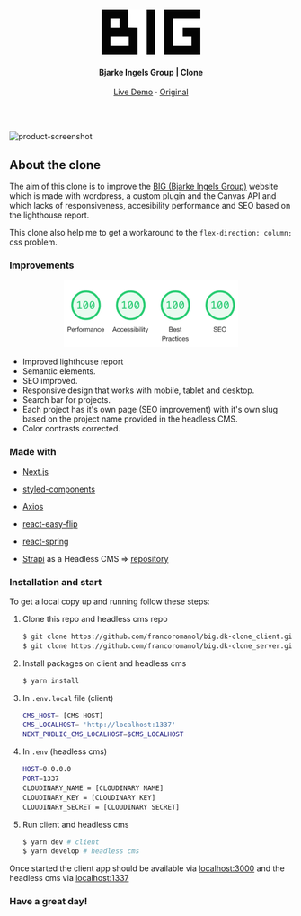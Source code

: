 <!-- REPO TITLE -->
<br />
<p align="center">
  <img src="readme/logo.svg" alt="Logo" height="80">

  <h4 align="center">Bjarke Ingels Group | Clone</h4>
  <p align="center">
    <a href="https://big-dk.vercel.app/">Live Demo</a>
    ·
    <a href="https://big.dk/">Original</a>
  </p>
</p>

<br />
<br />


![product-screenshot]
<!-- ABOUT THE PROJECT -->
## About the clone
The aim of this clone is to improve the [BIG (Bjarke Ingels Group)](https://big.dk/) website which is made with wordpress, a custom plugin and the Canvas API and which lacks of responsiveness, accesibility performance and SEO based on the lighthouse report.

This clone also help me to get a workaround to the `flex-direction: column;` css problem.

### Improvements
 <div align="center">
  <img src="readme/SEO.jpg" height="120" alt="Clone lighthouse report">
 </div>

 * Improved lighthouse report
 * Semantic elements.
 * SEO improved.
 * Responsive design that works with mobile, tablet and desktop.
 * Search bar for projects.
 * Each project has it's own page (SEO improvement) with it's own slug based on the project name provided in the headless CMS.
 * Color contrasts corrected.


### Made with
* [Next.js](https://nextjs.org/)
* [styled-components](https://styled-components.com/)
* [Axios](https://axios-http.com/)
* [react-easy-flip](https://github.com/jlkiri/react-easy-flip)
* [react-spring](https://react-spring.io/)

* [Strapi](https://strapi.io/) as a Headless CMS => [repository](https://github.com/francoromanol/big.dk-clone_server)


### Installation and start
To get a local copy up and running follow these steps:

1. Clone this repo and headless cms repo
   ```sh
   $ git clone https://github.com/francoromanol/big.dk-clone_client.git 
   $ git clone https://github.com/francoromanol/big.dk-clone_server.git
   ```
2. Install packages on client and headless cms
   ```sh
   $ yarn install
   ```
3. In `.env.local` file (client)
    ```sh
    CMS_HOST= [CMS HOST]
    CMS_LOCALHOST= 'http://localhost:1337'
    NEXT_PUBLIC_CMS_LOCALHOST=$CMS_LOCALHOST
    ```
4. In `.env` (headless cms)
    ```sh
    HOST=0.0.0.0
    PORT=1337
    CLOUDINARY_NAME = [CLOUDINARY NAME]
    CLOUDINARY_KEY = [CLOUDINARY KEY]
    CLOUDINARY_SECRET = [CLOUDINARY SECRET]
    ```
5. Run client and headless cms
    ```sh
    $ yarn dev # client
    $ yarn develop # headless cms
    ```

Once started the client app should be available via [localhost:3000](http://localhost:3000) and the headless cms via [localhost:1337](http://localhost:1337)


### Have a great day!

<!-- MARKDOWN LINKS & IMAGES -->
<!-- https://www.markdownguide.org/basic-syntax/#reference-style-links -->
[product-screenshot]: readme/recording.gif
